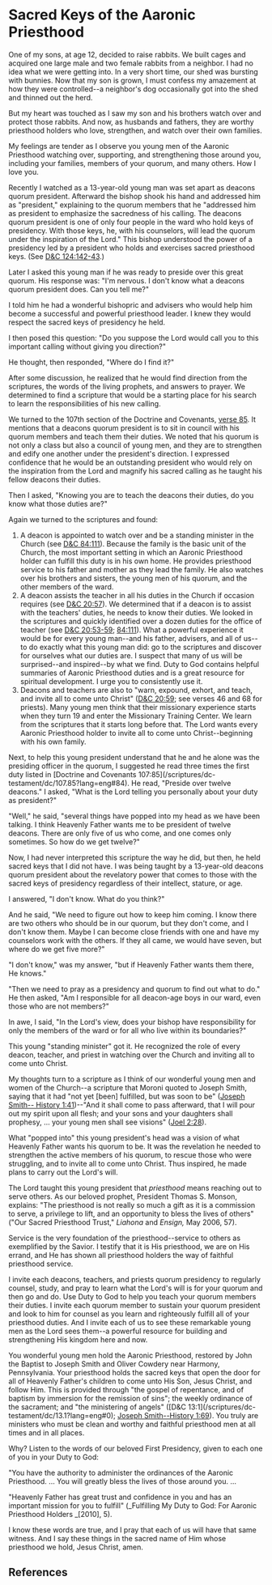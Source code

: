 # Sacred Keys of the Aaronic Priesthood

One of my sons, at age 12, decided to raise rabbits. We built cages and
acquired one large male and two female rabbits from a neighbor. I had no idea
what we were getting into. In a very short time, our shed was bursting with
bunnies. Now that my son is grown, I must confess my amazement at how they
were controlled--a neighbor's dog occasionally got into the shed and thinned
out the herd.

But my heart was touched as I saw my son and his brothers watch over and
protect those rabbits. And now, as husbands and fathers, they are worthy
priesthood holders who love, strengthen, and watch over their own families.

My feelings are tender as I observe you young men of the Aaronic Priesthood
watching over, supporting, and strengthening those around you, including your
families, members of your quorum, and many others. How I love you.

Recently I watched as a 13-year-old young man was set apart as deacons quorum
president. Afterward the bishop shook his hand and addressed him as
"president," explaining to the quorum members that he "addressed him as
president to emphasize the sacredness of his calling. The deacons quorum
president is one of only four people in the ward who hold keys of presidency.
With those keys, he, with his counselors, will lead the quorum under the
inspiration of the Lord." This bishop understood the power of a presidency led
by a president who holds and exercises sacred priesthood keys. (See [D&amp;C
124:142-43](/scriptures/dc-testament/dc/124.142-143?lang=eng#141).)

Later I asked this young man if he was ready to preside over this great
quorum. His response was: "I'm nervous. I don't know what a deacons quorum
president does. Can you tell me?"

I told him he had a wonderful bishopric and advisers who would help him become
a successful and powerful priesthood leader. I knew they would respect the
sacred keys of presidency he held.

I then posed this question: "Do you suppose the Lord would call you to this
important calling without giving you direction?"

He thought, then responded, "Where do I find it?"

After some discussion, he realized that he would find direction from the
scriptures, the words of the living prophets, and answers to prayer. We
determined to find a scripture that would be a starting place for his search
to learn the responsibilities of his new calling.

We turned to the 107th section of the Doctrine and Covenants, [verse
85](/scriptures/dc-testament/dc/107.85?lang=eng#84). It mentions that a
deacons quorum president is to sit in council with his quorum members and
teach them their duties. We noted that his quorum is not only a class but also
a council of young men, and they are to strengthen and edify one another under
the president's direction. I expressed confidence that he would be an
outstanding president who would rely on the inspiration from the Lord and
magnify his sacred calling as he taught his fellow deacons their duties.

Then I asked, "Knowing you are to teach the deacons their duties, do you know
what those duties are?"

Again we turned to the scriptures and found:

  1. A deacon is appointed to watch over and be a standing minister in the Church (see [D&amp;C 84:111](/scriptures/dc-testament/dc/84.111?lang=eng#110)). Because the family is the basic unit of the Church, the most important setting in which an Aaronic Priesthood holder can fulfill this duty is in his own home. He provides priesthood service to his father and mother as they lead the family. He also watches over his brothers and sisters, the young men of his quorum, and the other members of the ward. 
  2. A deacon assists the teacher in all his duties in the Church if occasion requires (see [D&amp;C 20:57](/scriptures/dc-testament/dc/20.57?lang=eng#56)). We determined that if a deacon is to assist with the teachers' duties, he needs to know their duties. We looked in the scriptures and quickly identified over a dozen duties for the office of teacher (see [D&amp;C 20:53-59](/scriptures/dc-testament/dc/20.53-59?lang=eng#52); [84:111](/scriptures/dc-testament/dc/84.111?lang=eng#110)). What a powerful experience it would be for every young man--and his father, advisers, and all of us--to do exactly what this young man did: go to the scriptures and discover for ourselves what our duties are. I suspect that many of us will be surprised--and inspired--by what we find. Duty to God contains helpful summaries of Aaronic Priesthood duties and is a great resource for spiritual development. I urge you to consistently use it. 
  3. Deacons and teachers are also to "warn, expound, exhort, and teach, and invite all to come unto Christ" ([D&amp;C 20:59](/scriptures/dc-testament/dc/20.59?lang=eng#58); see verses 46 and 68 for priests). Many young men think that their missionary experience starts when they turn 19 and enter the Missionary Training Center. We learn from the scriptures that it starts long before that. The Lord wants every Aaronic Priesthood holder to invite all to come unto Christ--beginning with his own family. 

Next, to help this young president understand that he and he alone was the
presiding officer in the quorum, I suggested he read three times the first
duty listed in [Doctrine and Covenants 107:85](/scriptures/dc-
testament/dc/107.85?lang=eng#84). He read, "Preside over twelve deacons." I
asked, "What is the Lord telling you personally about your duty as president?"

"Well," he said, "several things have popped into my head as we have been
talking. I think Heavenly Father wants me to be president of twelve deacons.
There are only five of us who come, and one comes only sometimes. So how do we
get twelve?"

Now, I had never interpreted this scripture the way he did, but then, he held
sacred keys that I did not have. I was being taught by a 13-year-old deacons
quorum president about the revelatory power that comes to those with the
sacred keys of presidency regardless of their intellect, stature, or age.

I answered, "I don't know. What do you think?"

And he said, "We need to figure out how to keep him coming. I know there are
two others who should be in our quorum, but they don't come, and I don't know
them. Maybe I can become close friends with one and have my counselors work
with the others. If they all came, we would have seven, but where do we get
five more?"

"I don't know," was my answer, "but if Heavenly Father wants them there, He
knows."

"Then we need to pray as a presidency and quorum to find out what to do." He
then asked, "Am I responsible for all deacon-age boys in our ward, even those
who are not members?"

In awe, I said, "In the Lord's view, does your bishop have responsibility for
only the members of the ward or for all who live within its boundaries?"

This young "standing minister" got it. He recognized the role of every deacon,
teacher, and priest in watching over the Church and inviting all to come unto
Christ.

My thoughts turn to a scripture as I think of our wonderful young men and
women of the Church--a scripture that Moroni quoted to Joseph Smith, saying
that it had "not yet [been] fulfilled, but was soon to be" ([Joseph Smith--
History 1:41](/scriptures/pgp/js-h/1.41?lang=eng#40))--"And it shall come to
pass afterward, that I will pour out my spirit upon all flesh; and your sons
and your daughters shall prophesy, ... your young men shall see visions" ([Joel
2:28](/scriptures/ot/joel/2.28?lang=eng#27)).

What "popped into" this young president's head was a vision of what Heavenly
Father wants his quorum to be. It was the revelation he needed to strengthen
the active members of his quorum, to rescue those who were struggling, and to
invite all to come unto Christ. Thus inspired, he made plans to carry out the
Lord's will.

The Lord taught this young president that _priesthood_ means reaching out to
serve others. As our beloved prophet, President Thomas S. Monson, explains:
"The priesthood is not really so much a gift as it is a commission to serve, a
privilege to lift, and an opportunity to bless the lives of others" ("Our
Sacred Priesthood Trust," _Liahona_ and _Ensign,_ May 2006, 57).

Service is the very foundation of the priesthood--service to others as
exemplified by the Savior. I testify that it is His priesthood, we are on His
errand, and He has shown all priesthood holders the way of faithful priesthood
service.

I invite each deacons, teachers, and priests quorum presidency to regularly
counsel, study, and pray to learn what the Lord's will is for your quorum and
then go and do. Use Duty to God to help you teach your quorum members their
duties. I invite each quorum member to sustain your quorum president and look
to him for counsel as you learn and righteously fulfill all of your priesthood
duties. And I invite each of us to see these remarkable young men as the Lord
sees them--a powerful resource for building and strengthening His kingdom here
and now.

You wonderful young men hold the Aaronic Priesthood, restored by John the
Baptist to Joseph Smith and Oliver Cowdery near Harmony, Pennsylvania. Your
priesthood holds the sacred keys that open the door for all of Heavenly
Father's children to come unto His Son, Jesus Christ, and follow Him. This is
provided through "the gospel of repentance, and of baptism by immersion for
the remission of sins"; the weekly ordinance of the sacrament; and "the
ministering of angels" ([D&amp;C 13:1](/scriptures/dc-
testament/dc/13.1?lang=eng#0); [Joseph Smith--History
1:69](/scriptures/pgp/js-h/1.69?lang=eng#68)). You truly are ministers who
must be clean and worthy and faithful priesthood men at all times and in all
places.

Why? Listen to the words of our beloved First Presidency, given to each one of
you in your Duty to God:

"You have the authority to administer the ordinances of the Aaronic
Priesthood. ... You will greatly bless the lives of those around you. ...

"Heavenly Father has great trust and confidence in you and has an important
mission for you to fulfill" (_Fulfilling My Duty to God: For Aaronic
Priesthood Holders _[2010], 5).

I know these words are true, and I pray that each of us will have that same
witness. And I say these things in the sacred name of Him whose priesthood we
hold, Jesus Christ, amen.

## References

